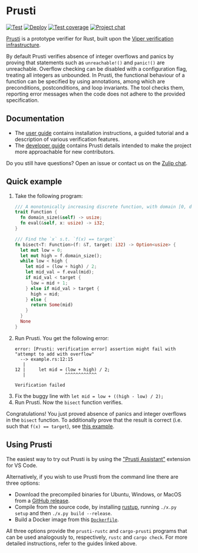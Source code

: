 Prusti
======

[![Test](https://github.com/viperproject/prusti-dev/actions/workflows/test.yml/badge.svg?branch=master)](https://github.com/viperproject/prusti-dev/actions/workflows/test.yml)
[![Deploy](https://github.com/viperproject/prusti-dev/actions/workflows/deploy.yml/badge.svg?branch=master)](https://github.com/viperproject/prusti-dev/actions/workflows/deploy.yml)
[![Test coverage](https://codecov.io/gh/viperproject/prusti-dev/branch/master/graph/badge.svg)](https://codecov.io/gh/viperproject/prusti-dev)
[![Project chat](https://img.shields.io/badge/Zulip-join_chat-brightgreen.svg)](https://prusti.zulipchat.com/)

[Prusti](http://www.pm.inf.ethz.ch/research/prusti.html) is a prototype verifier for Rust,
built upon the [Viper verification infrastructure](http://www.pm.inf.ethz.ch/research/viper.html).

By default Prusti verifies absence of integer overflows and panics by proving that statements such as `unreachable!()` and `panic!()` are unreachable.
Overflow checking can be disabled with a configuration flag, treating all integers as unbounded.
In Prusti, the functional behaviour of a function can be specified by using annotations, among which are preconditions, postconditions, and loop invariants.
The tool checks them, reporting error messages when the code does not adhere to the provided specification.


Documentation
-------------

* The [user guide](https://viperproject.github.io/prusti-dev/user-guide/) contains installation instructions, a guided tutorial and a description of various verification features.
* The [developer guide](https://viperproject.github.io/prusti-dev/dev-guide/) contains Prusti details intended to make the project more approachable for new contributors.

Do you still have questions? Open an issue or contact us on the [Zulip chat](https://prusti.zulipchat.com/).


Quick example
-------------

1. Take the following program:
    ```rust
    /// A monotonically increasing discrete function, with domain [0, domain_size)
    trait Function {
      fn domain_size(&self) -> usize;
      fn eval(&self, x: usize) -> i32;
    }

    /// Find the `x` s.t. `f(x) == target`
    fn bisect<T: Function>(f: &T, target: i32) -> Option<usize> {
      let mut low = 0;
      let mut high = f.domain_size();
      while low < high {
        let mid = (low + high) / 2;
        let mid_val = f.eval(mid);
        if mid_val < target {
          low = mid + 1;
        } else if mid_val > target {
          high = mid;
        } else {
          return Some(mid)
        }
      }
      None
    }
    ```
2. Run Prusti. You get the following error:
    ```
    error: [Prusti: verification error] assertion might fail with "attempt to add with overflow"
      --> example.rs:12:15
       |
    12 |     let mid = (low + high) / 2;
       |               ^^^^^^^^^^^^

    Verification failed
    ```
3. Fix the buggy line with `let mid = low + ((high - low) / 2);`
4. Run Prusti. Now the `bisect` function verifies.

Congratulations! You just proved absence of panics and integer overflows in the `bisect` function. To additionally prove that the result is correct (i.e. such that `f(x) == target`), see [this example](prusti-tests/tests/verify_overflow/pass/overflow/bisect.rs).


Using Prusti
------------

The easiest way to try out Prusti is by using the ["Prusti Assistant"](https://marketplace.visualstudio.com/items?itemName=viper-admin.prusti-assistant) extension for VS Code.

Alternatively, if you wish to use Prusti from the command line there are three options:
* Download the precompiled binaries for Ubuntu, Windows, or MacOS from a [GitHub release](https://github.com/viperproject/prusti-dev/releases).
* Compile from the source code, by installing [rustup](https://rustup.rs/), running `./x.py setup` and then `./x.py build --release`.
* Build a Docker image from this [`Dockerfile`](Dockerfile).

All three options provide the `prusti-rustc` and `cargo-prusti` programs that can be used analogously to, respectively, `rustc` and `cargo check`.
For more detailed instructions, refer to the guides linked above.
